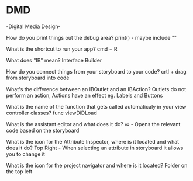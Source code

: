 # DMD
-Digital Media Design-

How do you print things out the debug area?
  print() - maybe include ""

What is the shortcut to run your app?
  cmd + R
  
What does "IB" mean?
  Interface Builder
  
How do you connect things from your storyboard to your code?
  crtl + drag from storyboard into code
  
What's the difference between an IBOutlet and an IBAction?
  Outlets do not perform an action, Actions have an effect eg. Labels and Buttons
  
What is the name of the function that gets called automaticaly in your view controller classes?
  func viewDiDLoad  

What is the assistant editor and what does it do?
   ∞ - Opens the relevant code based on the storyboard
  
What is the icon for the Attribute Inspector, where is it located and what does it do?
  Top Right -  When selecting an attribute in storyboard it allows you to change it

What is the icon for the project navigator and where is it located?
  Folder on the top left
